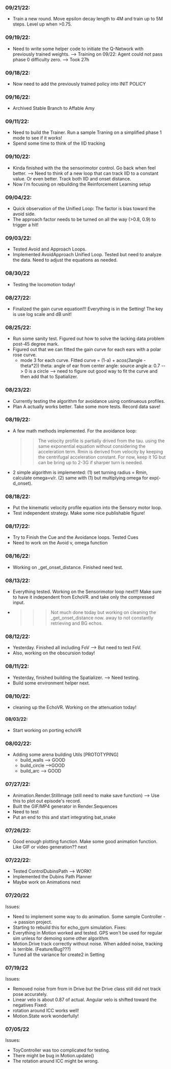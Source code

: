 ### 09/21/22:
- Train a new round. Move epsilon decay length to 4M and train up to 5M steps. Level up when >0.75. 

### 09/19/22:
- Need to write some helper code to initiate the Q-Network with previously trained weights.
--> Training on 09/22: Agent could not pass phase 0 difficulty zero. --> Took 27h

### 09/18/22:
- Now need to add the previously trained policy into INIT POLICY

### 09/16/22:
- Archived Stable Branch to Affable Amy

### 09/11/22:
- Need to build the Trainer. Run a sample Traning on a simplified phase 1 mode to see if it works!
- Spend some time to think of the IID tracking

### 09/10/22:
- Kinda finished with the the sensorimotor control. Go back when feel better. --> Need to think of a new loop that can track IID to a constant value. Or even better. Track both IID and onset distance.
- Now I'm focusing on rebuilding the Reinforcement Learning setup

### 09/04/22:
- Quick observation of the Unified Loop: The factor is bias toward the avoid side.
- The approach factor needs to be turned on all the way (>0.8, 0.9) to trigger a hit!

### 09/03/22:
- Tested Avoid and Approach Loops.
- Implemented AvoidApproach Unified Loop. Tested but need to analyze the data. Need to adjust the equations as needed.

### 08/30/22
- Testing the locomotion today!

### 08/27/22:
- Finalized the gain curve equation!!! Everything is in the Setting! The key is use log scale and dB unit!

### 08/25/22:
- Run some sanity test. Figured out how to solve the lacking data problem post-45 degree mark.
- Figured out that we can fitted the gain curve for each ears with a polar rose curve.
  - mode 3 for each curve.
  Fitted curve = (1-a) + a*cos(3*angle - theta*2))
  theta: angle of ear from center
  angle: source angle
  a: 0.7 --> 0 is a circle
  --> need to figure out good way to fit the curve and then add that to Spatializer.

### 08/23/22:
- Currently testing the algorithm for avoidance using continueous profiles.
- Plan A actually works better. Take some more tests. Record data save!

### 08/19/22:
- A few math methods implemented. For the avoidance loop:
  >> The velocity profile is partially drived from the tau. using the same exponential equation without considering the acceleration term.
  >> Rmin is derived from velocity by keeping the centrifugal acceleration constant. For now, keep it 1G but can be bring up to 2-3G if sharper turn is needed.
- 2 simple algorithm is implemented: (1) set turning radius = Rmin, calculate omega=v/r. (2) same with (1) but multiplying omega for exp(-d_onset).


### 08/18/22:
- Put the kinematic velocity profile equation into the Sensory motor loop.
- Test independent strategy. Make some nice publishable figure!

### 08/17/22:
- Try to Finish the Cue and the Avoidance loops. Tested Cues
- Need to work on the Avoid v, omega function

### 08/16/22:
- Working on _get_onset_distance. Finished need test.

### 08/13/22:
- Everything tested. Working on the Sensorimotor loop next!!! Make sure to have it independent from EchoVR. and take only the compressed input.
- >>> Not much done today but working on cleaning the _get_onset_distance now. away to not constantly retrieving and BG echos.

### 08/12/22:
- Yesterday. Finished all including FoV --> But need to test FoV.
- Also, working on the obscursion today!

### 08/11/22:
- Yesterday, finished building the Spatializer. --> Need testing.
- Build some environment helper next.

### 08/10/22:
- cleaning up the EchoVR. Working on the attenuation today!


#### 08/03/22:
- Start working on porting echoVR

### 08/02/22:
- Adding some arena building Utils [PROTOTYPING]
  - build_walls --> GOOD
  - build_circle -->GOOD
  - build_arc --> GOOD


### 07/27/22:
- Animation.Render.StillImage (still need to make save function) --> Use this to plot out episode's record.
- Built the GIF/MP4 generator in Render.Sequences
- Need to test
- Put an end to this and start integrating bat_snake

### 07/26/22:
- Good enough plotting function. Make some good animation function. Like GIF or video generation?? next

### 07/22/22:
- Tested ControlDubinsPath --> WORK!
- Implemented the Dubins Path Planner
- Maybe work on Animations next

### 07/20/22
Issues:
- Need to implement some way to do animation. Some sample Controller --> passion project.
- Starting to rebuild this for echo_gym simulation.
Fixes:
- Everything in Motion worked and tested. GPS won't be used for regular sim unless for demoing some other algorithm.
- Motion.Drive track correctly without noise. When added noise, tracking is terrible. (Feature/Bug???)
- Tuned all the variance for create2 in Setting
### 07/19/22
Issues:
- Removed noise from from in Drive but the Drive class still did not track pose accurately.
- Linear velo is about 0.87 of actual. Angular velo is shifted toward the negatives
Fixed:
- rotation around ICC works well!
- Motion.State work wonderfully!

### 07/05/22
Issues:
- ToyController was too complicated for testing.
- There might be bug in Motion.update()
- The rotation around ICC might be wrong.